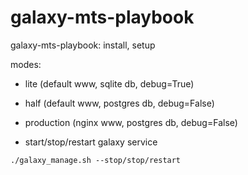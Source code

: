# galaxy-mts-playbook

galaxy-mts-playbook: install, setup

modes:
- lite (default www, sqlite db, debug=True)
- half (default www, postgres db, debug=False)
- production (nginx www, postgres db, debug=False) 



- start/stop/restart galaxy service
```
./galaxy_manage.sh --stop/stop/restart
```